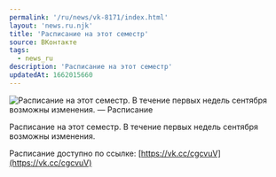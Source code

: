 ```yaml
---
permalink: '/ru/news/vk-8171/index.html'
layout: 'news.ru.njk'
title: 'Расписание на этот семестр'
source: ВКонтакте
tags:
  - news_ru
description: 'Расписание на этот семестр'
updatedAt: 1662015660
---
```

![Расписание на этот семестр. В течение первых недель сентября возможны изменения. — Расписание](https://sun9-27.userapi.com/impg/ZYfA0Af39zw4sQdN7sMfQqQkUEpK-Y0_GHjZVA/te9RoCNLisE.jpg?size=510x387&quality=95&sign=56aeaa20fd77519b6848b3cb9fa074f1&c_uniq_tag=VwIun40QD7UaXHtdOjJ8yXOgANu6z8jAuICc-5Ec8HU&type=album)

Расписание на этот семестр. В течение первых недель сентября возможны изменения.

Расписание доступно по ссылке: [https://vk.cc/cgcvuV](https://vk.cc/cgcvuV)
